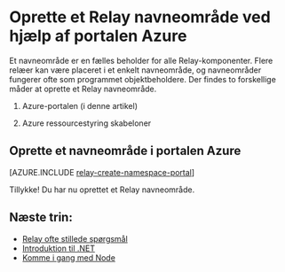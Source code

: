 <properties
    pageTitle="Oprette et Relay navneområde ved hjælp af portalen Azure | Microsoft Azure"
    description="For at komme i gang med Azure Relay, skal du et navneområde. Her er, hvordan du opretter en ved hjælp af portalen Azure."
    services="service-bus"
    documentationCenter=".net"
    authors="jtaubensee"
    manager="timlt"
    editor=""/>

<tags
    ms.service="service-bus"
    ms.devlang="tbd"
    ms.topic="get-started-article"
    ms.tgt_pltfrm="multiple"
    ms.workload="na"
    ms.date="10/28/2016"
    ms.author="jotaub"/>

# <a name="create-a-relay-namespace-using-the-azure-portal"></a>Oprette et Relay navneområde ved hjælp af portalen Azure

Et navneområde er en fælles beholder for alle Relay-komponenter. Flere relæer kan være placeret i et enkelt navneområde, og navneområder fungerer ofte som programmet objektbeholdere. Der findes to forskellige måder at oprette et Relay navneområde.

1.  Azure-portalen (i denne artikel)

2.  Azure ressourcestyring skabeloner

## <a name="create-a-namespace-in-the-azure-portal"></a>Oprette et navneområde i portalen Azure

[AZURE.INCLUDE [relay-create-namespace-portal](../../includes/relay-create-namespace-portal.md)]

Tillykke! Du har nu oprettet et Relay navneområde.

## <a name="next-steps"></a>Næste trin:

- [Relay ofte stillede spørgsmål](relay-faq.md)
- [Introduktion til .NET](relay-hybrid-connections-dotnet-get-started.md)
- [Komme i gang med Node](relay-hybrid-connections-node-get-started.md)